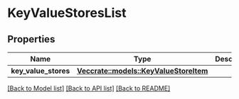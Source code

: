 # KeyValueStoresList

## Properties

Name | Type | Description | Notes
------------ | ------------- | ------------- | -------------
**key_value_stores** | [**Vec<crate::models::KeyValueStoreItem>**](KeyValueStoreItem.md) |  | 

[[Back to Model list]](../README.md#documentation-for-models) [[Back to API list]](../README.md#documentation-for-api-endpoints) [[Back to README]](../README.md)


